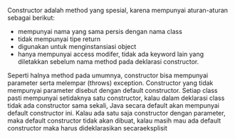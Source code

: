 Constructor adalah method yang spesial, karena mempunyai aturan-aturan sebagai berikut:
- mempunyai nama yang sama persis dengan nama class
- tidak mempunyai tipe return
- digunakan untuk menginstansiasi object
- hanya mempunyai access modifer, tidak ada keyword lain yang diletakkan sebelum nama
method pada deklarasi constructor.

Seperti halnya method pada umumnya, constructor bisa mempunyai parameter serta
melempar (throws) exception. Constructor yang tidak mempunyai parameter disebut dengan
default constructor. Setiap class pasti mempunyai setidaknya satu constructor, kalau dalam
deklarasi class tidak ada constructor sama sekali, Java secara default akan mempunyai default
constructor ini. Kalau ada satu saja constructor dengan parameter, maka default constructor
tidak akan dibuat, kalau masih mau ada default constructor maka harus dideklarasikan secaraeksplisit